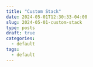 ```yaml
---
title: "Custom Stack"
date: 2024-05-01T12:30:33-04:00
slug: 2024-05-01-custom-stack
type: posts
draft: true
categories:
  - default
tags:
  - default
---
```

